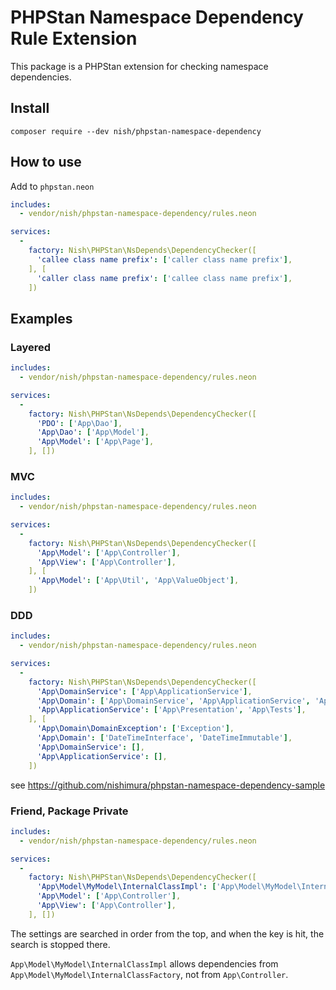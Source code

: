 # PHPStan Namespace Dependency Rule Extension

This package is a PHPStan extension for checking namespace dependencies.



## Install

```
composer require --dev nish/phpstan-namespace-dependency
```



## How to use

Add to `phpstan.neon`

```yaml
includes:
  - vendor/nish/phpstan-namespace-dependency/rules.neon

services:
  -
    factory: Nish\PHPStan\NsDepends\DependencyChecker([
      'callee class name prefix': ['caller class name prefix'],
    ], [
      'caller class name prefix': ['callee class name prefix'],
    ])
```



## Examples

### Layered

```yaml
includes:
  - vendor/nish/phpstan-namespace-dependency/rules.neon

services:
  -
    factory: Nish\PHPStan\NsDepends\DependencyChecker([
      'PDO': ['App\Dao'],
      'App\Dao': ['App\Model'],
      'App\Model': ['App\Page'],
    ], [])
```



### MVC

```yaml
includes:
  - vendor/nish/phpstan-namespace-dependency/rules.neon

services:
  -
    factory: Nish\PHPStan\NsDepends\DependencyChecker([
      'App\Model': ['App\Controller'],
      'App\View': ['App\Controller'],
    ], [
      'App\Model': ['App\Util', 'App\ValueObject'],
    ])
```



### DDD

```yaml
includes:
  - vendor/nish/phpstan-namespace-dependency/rules.neon

services:
  -
    factory: Nish\PHPStan\NsDepends\DependencyChecker([
      'App\DomainService': ['App\ApplicationService'],
      'App\Domain': ['App\DomainService', 'App\ApplicationService', 'App\Infrastructure'],
      'App\ApplicationService': ['App\Presentation', 'App\Tests'],
    ], [
      'App\Domain\DomainException': ['Exception'],
      'App\Domain': ['DateTimeInterface', 'DateTimeImmutable'],
      'App\DomainService': [],
      'App\ApplicationService': [],
    ])
```

see https://github.com/nishimura/phpstan-namespace-dependency-sample

### Friend, Package Private

```yaml
includes:
  - vendor/nish/phpstan-namespace-dependency/rules.neon

services:
  -
    factory: Nish\PHPStan\NsDepends\DependencyChecker([
      'App\Model\MyModel\InternalClassImpl': ['App\Model\MyModel\InternalClassFactory'],
      'App\Model': ['App\Controller'],
      'App\View': ['App\Controller'],
    ], [])
```

The settings are searched in order from the top, and when the key is hit, the search is stopped there.

`App\Model\MyModel\InternalClassImpl` allows dependencies from `App\Model\MyModel\InternalClassFactory`, not from `App\Controller`.
